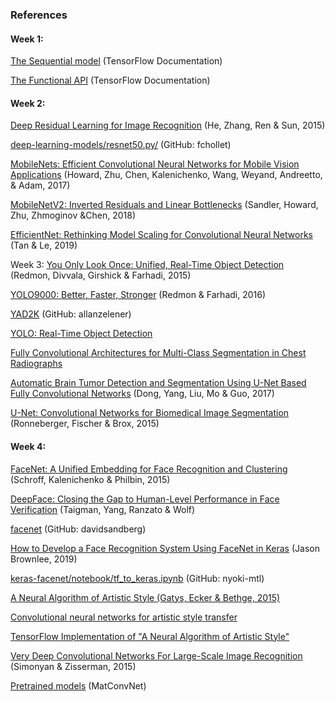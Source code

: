 ### References
#### W​eek 1:
[The Sequential model](https://www.tensorflow.org/guide/keras/sequential_model) (TensorFlow Documentation) 

[The Functional API](https://www.tensorflow.org/guide/keras/functional) (TensorFlow Documentation) 

#### W​eek 2:
[Deep Residual Learning for Image Recognition](https://arxiv.org/abs/1512.03385) (He, Zhang, Ren & Sun, 2015) 

[d​eep-learning-models/resnet50.py/](https://github.com/fchollet/deep-learning-models/blob/master/resnet50.py) (GitHub: fchollet) 

[MobileNets: Efficient Convolutional Neural Networks for Mobile Vision Applications](https://arxiv.org/abs/1704.04861) (Howard, Zhu, Chen, Kalenichenko, Wang, Weyand, Andreetto, ​& Adam, 2017) 

[MobileNetV2: Inverted Residuals and Linear Bottlenecks](https://arxiv.org/abs/1801.04381) (Sandler, Howard, Zhu, Zhmoginov &Chen, 2018) 

[EfficientNet: Rethinking Model Scaling for Convolutional Neural Networks](https://arxiv.org/abs/1905.11946) (Tan & Le, 2019) 

W​eek 3:
[You Only Look Once: Unified, Real-Time Object Detection](https://arxiv.org/abs/1506.02640) (Redmon, Divvala, Girshick & Farhadi, 2015)

[YOLO9000: Better, Faster, Stronger](https://arxiv.org/abs/1612.08242) (Redmon & Farhadi, 2016) 

[YAD2K](https://github.com/allanzelener/YAD2K) (GitHub: allanzelener) 

[YOLO: Real-Time Object Detection](https://pjreddie.com/darknet/yolo/)

[Fully Convolutional Architectures for Multi-Class Segmentation in Chest Radiographs](https://arxiv.org/abs/1701.08816 (Novikov, Lenis, Major, Hladůvka, Wimmer & Bühler, 2017) )

[Automatic Brain Tumor Detection and Segmentation Using U-Net Based Fully Convolutional Networks](https://arxiv.org/abs/1705.03820) (Dong, Yang, Liu, Mo & Guo, 2017) 

[U-Net: Convolutional Networks for Biomedical Image Segmentation](https://arxiv.org/abs/1505.04597) (Ronneberger, Fischer & Brox, 2015) 

#### W​eek 4:
[FaceNet: A Unified Embedding for Face Recognition and Clustering](https://arxiv.org/pdf/1503.03832.pdf) (Schroff, Kalenichenko & Philbin, 2015) 

[DeepFace: Closing the Gap to Human-Level Performance in Face Verification](https://research.facebook.com/wp-content/uploads/2016/11/deepface-closing-the-gap-to-human-level-performance-in-face-verification.pdf) (Taigman, Yang, Ranzato & Wolf) 

[f​acenet](https://github.com/davidsandberg/facenet) (GitHub: davidsandberg) 

[How to Develop a Face Recognition System Using FaceNet in Keras](https://machinelearningmastery.com/how-to-develop-a-face-recognition-system-using-facenet-in-keras-and-an-svm-classifier/) (Jason Brownlee, 2019)  

[k​eras-facenet/notebook/tf_to_keras.ipynb](https://github.com/nyoki-mtl/keras-facenet/blob/master/notebook/tf_to_keras.ipynb) (GitHub: nyoki-mtl) 

[A Neural Algorithm of Artistic Style (Gatys, Ecker & Bethge, 2015)](https://arxiv.org/abs/1508.06576)

[Convolutional neural networks for artistic style transfer](https://harishnarayanan.org/writing/artistic-style-transfer/)

[TensorFlow Implementation of "A Neural Algorithm of Artistic Style"](http://www.chioka.in/tensorflow-implementation-neural-algorithm-of-artistic-style)

[V​ery Deep Convolutional Networks For Large-Scale Image Recognition](https://arxiv.org/pdf/1409.1556.pdf) (Simonyan & Zisserman, 2015) 

[Pretrained models](https://www.vlfeat.org/matconvnet/pretrained/) (MatConvNet) 
